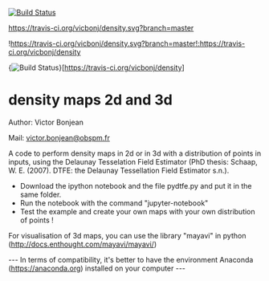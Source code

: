[![Build Status](https://travis-ci.org/vicbonj/density.svg?branch=master)](https://travis-ci.org/vicbonj/density)

https://travis-ci.org/vicbonj/density.svg?branch=master

!https://travis-ci.org/vicbonj/density.svg?branch=master!:https://travis-ci.org/vicbonj/density

{<img src="https://travis-ci.org/vicbonj/density.svg?branch=master" alt="Build Status" />}[https://travis-ci.org/vicbonj/density]

# density maps 2d and 3d

Author: Victor Bonjean

Mail: victor.bonjean@obspm.fr



A code to perform density maps in 2d or in 3d with a distribution of points in inputs, using the Delaunay Tesselation Field Estimator (PhD thesis: Schaap, W. E. (2007). DTFE: the Delaunay Tessellation Field Estimator s.n.).


- Download the ipython notebook and the file pydtfe.py and put it in the same folder.
- Run the notebook with the command "jupyter-notebook"
- Test the example and create your own maps with your own distribution of points !

For visualisation of 3d maps, you can use the library "mayavi" in python (http://docs.enthought.com/mayavi/mayavi/)

--- In terms of compatibility, it's better to have the environment Anaconda (https://anaconda.org) installed on your computer ---
